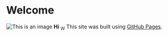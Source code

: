 # Welcome
![This is an image](https://octodex.github.com/images/puddle_jumper_octodex.jpg)
**Hi**
<sub>W</sub>
This site was built using [GitHub Pages](https://pages.github.com/).
